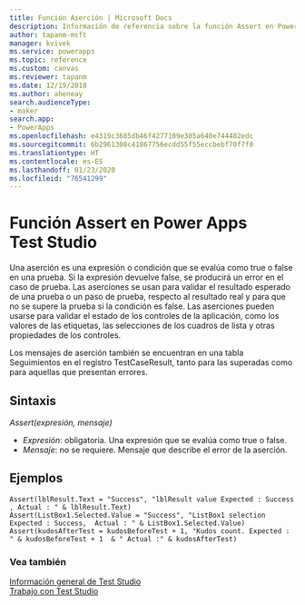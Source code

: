 ```yaml
---
title: Función Aserción | Microsoft Docs
description: Información de referencia sobre la función Assert en Power Apps, incluida la sintaxis
author: tapanm-msft
manager: kvivek
ms.service: powerapps
ms.topic: reference
ms.custom: canvas
ms.reviewer: tapanm
ms.date: 12/19/2018
ms.author: aheneay
search.audienceType:
- maker
search.app:
- PowerApps
ms.openlocfilehash: e4319c3685db46f4277109e385a640e744402edc
ms.sourcegitcommit: 6b2961308c41867756ecdd55f55eccbebf70f7f0
ms.translationtype: HT
ms.contentlocale: es-ES
ms.lasthandoff: 01/23/2020
ms.locfileid: "76541299"
---
```

# <a name="assert-function-in-power-apps-test-studio"></a>Función Assert en Power Apps Test Studio

Una aserción es una expresión o condición que se evalúa como true o false en una prueba. Si la expresión devuelve false, se producirá un error en el caso de prueba. Las aserciones se usan para validar el resultado esperado de una prueba o un paso de prueba, respecto al resultado real y para que no se supere la prueba si la condición es false. Las aserciones pueden usarse para validar el estado de los controles de la aplicación, como los valores de las etiquetas, las selecciones de los cuadros de lista y otras propiedades de los controles.  

Los mensajes de aserción también se encuentran en una tabla Seguimientos en el registro TestCaseResult, tanto para las superadas como para aquellas que presentan errores. 

## <a name="syntax"></a>Sintaxis

*Assert(expresión, mensaje)*

- *Expresión*: obligatoria. Una expresión que se evalúa como true o false.
- *Mensaje*: no se requiere. Mensaje que describe el error de la aserción. 


## <a name="examples"></a>Ejemplos

```Assert(lblResult.Text = "Success", "lblResult value Expected : Success , Actual : " & lblResult.Text)```<br>
```Assert(ListBox1.Selected.Value = "Success", "ListBox1 selection Expected : Success,  Actual : " & ListBox1.Selected.Value)```<br>
```Assert(kudosAfterTest = kudosBeforeTest + 1, "Kudos count. Expected : " & kudosBeforeTest + 1  & " Actual :" & kudosAfterTest)```

### <a name="see-also"></a>Vea también

[Información general de Test Studio](../test-studio.md) <br>
[Trabajo con Test Studio](../working-with-test-studio.md)
